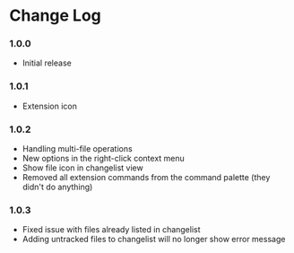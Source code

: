 # Change Log

### 1.0.0
- Initial release

### 1.0.1
- Extension icon

### 1.0.2
- Handling multi-file operations
- New options in the right-click context menu
- Show file icon in changelist view
- Removed all extension commands from the command palette (they didn't do anything)

### 1.0.3
- Fixed issue with files already listed in changelist
- Adding untracked files to changelist will no longer show error message